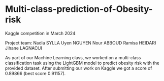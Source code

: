 # Multi-class-prediction-of-Obesity-risk
Kaggle competition in March 2024

Project team: 
 Nadia   SYLLA
 Uyen NGUYEN
 Nour ABBOUD
 Ramisa HEIDARI
 Jihane LAGNAOUI
 
As part of our Machine Learning class, we worked on a multi-class classification task using the LightGBM model to predict obesity risk with the provided dataset. After submitting our work on Kaggle we got a score of 0.89866 (best score 0.91157).
